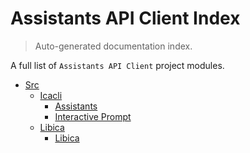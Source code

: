 # Assistants API Client Index

> Auto-generated documentation index.

A full list of `Assistants API Client` project modules.

- [Src](src/index.md#src)
    - [Icacli](src/icacli/index.md#icacli)
        - [Assistants](src/icacli/assistants.md#assistants)
        - [Interactive Prompt](src/icacli/interactive_prompt.md#interactive-prompt)
    - [Libica](src/libica/index.md#libica)
        - [Libica](src/libica/libica.md#libica)
